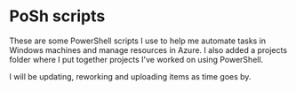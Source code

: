 # PoSh scripts

These are some PowerShell scripts I use to help me automate tasks in Windows machines and manage resources in Azure.
I also added a projects folder where I put together projects I've worked on using PowerShell.

I will be updating, reworking and uploading items as time goes by.
